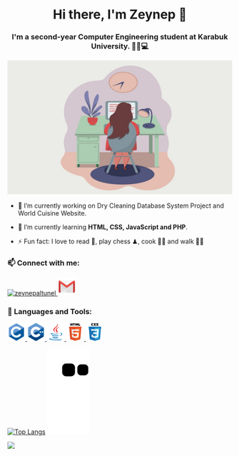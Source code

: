<h1 align="center"> Hi there, I'm Zeynep 👋</h1> 
<h3 align="center"> I'm a second-year Computer Engineering student at Karabuk University. 👩‍🎓💻</h3>

<p align="center">
  <img src="programmer_girl.jpeg" width="600" height="300">
</p>

- 🔭 I’m currently working on Dry Cleaning Database System Project and World Cuisine Website.

- 🌱 I’m currently learning <b>HTML, CSS, JavaScript and PHP</b>. 

- ⚡ Fun fact: I love to read 📖, play chess ♟, cook 👩‍🍳 and walk 🚶‍♀️

### 📫 Connect with me:
<p align="left">
<a href="https://www.linkedin.com/in/zeynepaltunel/" target="blank" rel="noreferrer"> <img src="https://raw.githubusercontent.com/peterthehan/peterthehan/master/assets/linkedin.svg" alt="zeynepaltunel" height="40" width="40" /> </a>  
<a href="mailto:zeynepaltunel23@gmail.com" target="blank" rel="noreferrer"> <img src="gmail.png" alt="zeynepaltunel23" height="40" width="40" /> </a>
</p>

### 🧰 Languages and Tools:
<p align="left">
<a href="https://www.cprogramming.com/" target="_blank" rel="noreferrer"> <img src="https://raw.githubusercontent.com/devicons/devicon/master/icons/c/c-original.svg" alt="c" width="40" height="40"/> </a> 
<a href="https://www.w3schools.com/cpp/" target="_blank" rel="noreferrer"> <img src="https://raw.githubusercontent.com/devicons/devicon/master/icons/cplusplus/cplusplus-original.svg" alt="cplusplus" width="40" height="40"/> </a>
<a href="https://www.java.com" target="_blank" rel="noreferrer"> <img src="https://raw.githubusercontent.com/devicons/devicon/master/icons/java/java-original.svg" alt="java" width="40" height="40"/> </a> 
<a href="https://www.w3.org/html/" target="_blank" rel="noreferrer"> <img src="https://raw.githubusercontent.com/devicons/devicon/master/icons/html5/html5-original-wordmark.svg" alt="html5" width="40" height="40"/> </a>    
<a href="https://www.w3schools.com/css/" target="_blank" rel="noreferrer"> <img src="https://raw.githubusercontent.com/devicons/devicon/master/icons/css3/css3-original-wordmark.svg" alt="css3" width="40" height="40"/> </a>  
</p>

[![Top Langs](https://github-readme-stats.vercel.app/api/top-langs/?username=zeynepaltunel&layout=compact)](https://github.com/zeynepaltunel/github-readme-stats)
![Snake animation](https://github.com/zeynepaltunel/zeynepaltunel/blob/output/github-contribution-grid-snake.svg)

![](https://komarev.com/ghpvc/?username=zeynepaltunel&style=for-the-badge)
